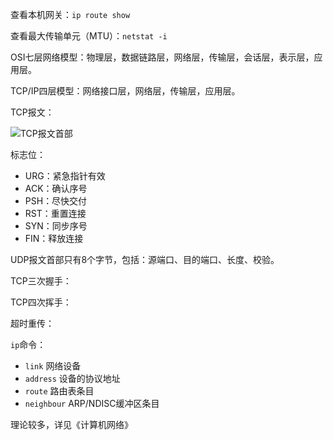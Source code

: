 查看本机网关：`ip route show`

查看最大传输单元（MTU）：`netstat -i`

OSI七层网络模型：物理层，数据链路层，网络层，传输层，会话层，表示层，应用层。

TCP/IP四层模型：网络接口层，网络层，传输层，应用层。

TCP报文：

![TCP报文首部]()

标志位：

- URG：紧急指针有效
- ACK：确认序号
- PSH：尽快交付
- RST：重置连接
- SYN：同步序号
- FIN：释放连接

UDP报文首部只有8个字节，包括：源端口、目的端口、长度、校验。

TCP三次握手：

TCP四次挥手：

超时重传：

`ip`命令：

- `link` 网络设备
- `address` 设备的协议地址
- `route` 路由表条目
- `neighbour` ARP/NDISC缓冲区条目

理论较多，详见《计算机网络》
